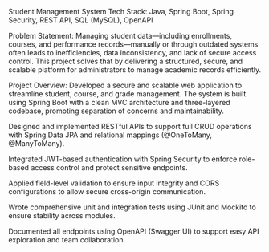 Student Management System
Tech Stack: Java, Spring Boot, Spring Security, REST API, SQL (MySQL), OpenAPI

Problem Statement:
Managing student data—including enrollments, courses, and performance records—manually or through outdated systems often leads to inefficiencies, data inconsistency, and lack of secure access control. This project solves that by delivering a structured, secure, and scalable platform for administrators to manage academic records efficiently.

Project Overview:
Developed a secure and scalable web application to streamline student, course, and grade management. The system is built using Spring Boot with a clean MVC architecture and three-layered codebase, promoting separation of concerns and maintainability.

Designed and implemented RESTful APIs to support full CRUD operations with Spring Data JPA and relational mappings (@OneToMany, @ManyToMany).

Integrated JWT-based authentication with Spring Security to enforce role-based access control and protect sensitive endpoints.

Applied field-level validation to ensure input integrity and CORS configurations to allow secure cross-origin communication.

Wrote comprehensive unit and integration tests using JUnit and Mockito to ensure stability across modules.

Documented all endpoints using OpenAPI (Swagger UI) to support easy API exploration and team collaboration.
